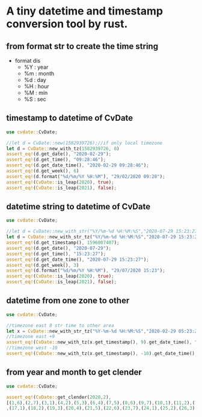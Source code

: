 # A tiny datetime and timestamp conversion tool by rust.

## from format str to create the time string
- format dis
   - %Y : year
   - %m : month
   - %d : day
   - %H : hour
   - %M : min
   - %S : sec

## timestamp to datetime of CvDate
```rust
use cvdate::CvDate;

//let d = CvDate::new(1582939726);//if only local timezone
let d = CvDate::new_with_tz(1582939726, 8)
assert_eq!(d.get_date(), "2020-02-29");
assert_eq!(d.get_time(), "09:28:46");
assert_eq!(d.get_date_time(), "2020-02-29 09:28:46");
assert_eq!(d.get_week(), 6)
assert_eq!(d.format("%d/%m/%Y %H:%M"), "29/02/2020 09:28");
assert_eq!(CvDate::is_leap(2020), true);
assert_eq!(CvDate::is_leap(2021), false);
```

## datetime string to datetime of CvDate
```rust
use cvdate::CvDate;

//let d = CvDate::new_with_str("%Y/%m-%d %H:%M:%S","2020-07-29 15:23:27");//if only local timezone
let d = CvDate::new_with_str_tz("%Y/%m-%d %H:%M:%S","2020-07-29 15:23:27", 8)
assert_eq!(d.get_timestamp(), 1596007407);
assert_eq!(d.get_date(), "2020-07-29");
assert_eq!(d.get_time(), "15:23:27");
assert_eq!(d.get_date_time(), "2020-07-29 15:23:27");
assert_eq!(d.get_week(), 3)
assert_eq!(d.format("%d/%m/%Y %H:%M"), "29/07/2020 15:23");
assert_eq!(CvDate::is_leap(2020), true);
assert_eq!(CvDate::is_leap(2021), false);
```
## datetime from one zone to other
```rust
use cvdate::CvDate;

//timezone east 8 str time to other area
let x = CvDate::new_with_str_tz("%Y-%m-%d %H:%M:%S","2020-02-29 05:23:27", 8);
//timezone east +9
assert_eq!(CvDate::new_with_tz(x.get_timestamp(), 9).get_date_time(), "2020-02-29 06:23:27");
//timezone west -10
assert_eq!(CvDate::new_with_tz(x.get_timestamp(), -10).get_date_time(), "2020-02-28 11:23:27");
```
## from year and month to get clender
```rust
use cvdate::CvDate;

assert_eq!(CvDate::get_clender(2020,2),
[(1,6),(2,7),(3,1),(4,2),(5,3),(6,4),(7,5),(8,6),(9,7),(10,1),(11,2),(12,3),(13,4),(14,5),(15,6),(16,7)
,(17,1),(18,2),(19,3),(20,4),(21,5),(22,6),(23,7),(24,1),(25,2),(26,3),(27,4),(28,5),(29,6)]);
```
